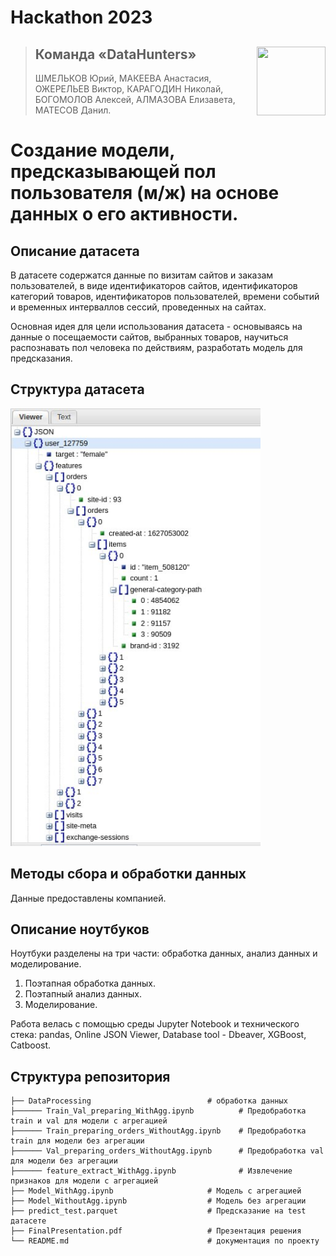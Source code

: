 # Hackathon 2023 

><img align="right" width="110" height="110" src="https://user-images.githubusercontent.com/78375128/209393192-0b0016f6-a7ba-497d-a1e5-14df769c4816.png">
>
>## Команда «DataHunters»
>
>ШМЕЛЬКОВ Юрий, МАКЕЕВА Анастасия, ОЖЕРЕЛЬЕВ Виктор, КАРАГОДИН Николай, БОГОМОЛОВ Алексей, АЛМАЗОВА Елизавета, МАТЕСОВ Данил.

# Создание модели, предсказывающей пол пользователя (м/ж) на основе данных о его активности.

## Описание датасета

В датасете содержатся данные по визитам сайтов и заказам пользователей, в виде идентификаторов сайтов, идентификаторов категорий товаров, идентификаторов пользователей, времени событий и временных интерваллов сессий, проведенных на сайтах.

Основная идея для цели использования датасета - основываясь на данные о посещаемости сайтов, выбранных товаров, научиться распознавать пол человека по действиям, разработать модель для предсказания.

## Структура датасета

<img src="./resources/scrinStructData.jpg" width="400" height="700"/>

## Методы сбора и обработки данных
Данные предоставлены компанией.

## Описание ноутбуков

Ноутбуки разделены на три части: обработка данных, анализ данных и моделирование.

1. Поэтапная обработка данных.
2. Поэтапный анализ данных.   
3. Моделирование.

Работа велась с помощью среды Jupyter Notebook и технического стека: pandas, Online JSON Viewer, Database tool - Dbeaver, XGBoost, Catboost.

## Структура репозитория

    ├── DataProcessing                          # обработка данных
    ├────── Train_Val_preparing_WithAgg.ipynb          # Предобработка train и val для модели с агрегацией
    ├────── Train_preparing_orders_WithoutAgg.ipynb    # Предобработка train для модели без агрегации
    ├────── Val_preparing_orders_WithoutAgg.ipynb      # Предобработка val для модели без агрегации
    ├────── feature_extract_WithAgg.ipynb              # Извлечение признаков для модели с агрегацией
    ├── Model_WithAgg.ipynb                     # Модель с агрегацией
    ├── Model_WithoutAgg.ipynb                  # Модель без агрегации
    ├── predict_test.parquet                    # Предсказание на test датасете
    ├── FinalPresentation.pdf                   # Презентация решения
    └── README.md                               # документация по проекту
